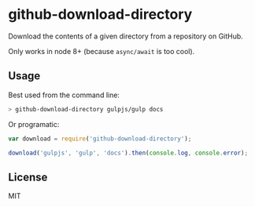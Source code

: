 # github-download-directory
Download the contents of a given directory from a repository on GitHub.

Only works in node 8+ (because `async/await` is too cool).

## Usage

Best used from the command line:

```bash
> github-download-directory gulpjs/gulp docs
```

Or programatic:

```js
var download = require('github-download-directory');

download('gulpjs', 'gulp', 'docs').then(console.log, console.error);
```

## License

MIT

